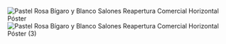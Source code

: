 ![Pastel Rosa Bígaro y Blanco Salones Reapertura Comercial Horizontal Póster](https://github.com/nightydev/nightydev/assets/106894979/cce9514b-daaf-4c98-b1c9-764e7b06dccb)
![Pastel Rosa Bígaro y Blanco Salones Reapertura Comercial Horizontal Póster (3)](https://github.com/nightydev/nightydev/assets/106894979/e851dd01-8b71-4022-a827-2c03ee181cb1)
